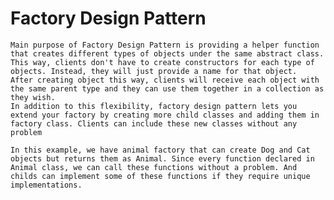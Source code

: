 # Factory Design Pattern

    Main purpose of Factory Design Pattern is providing a helper function that creates different types of objects under the same abstract class. This way, clients don't have to create constructors for each type of objects. Instead, they will just provide a name for that object.
    After creating object this way, clients will receive each object with the same parent type and they can use them together in a collection as they wish.
    In addition to this flexibility, factory design pattern lets you extend your factory by creating more child classes and adding them in factory class. Clients can include these new classes without any problem

    In this example, we have animal factory that can create Dog and Cat objects but returns them as Animal. Since every function declared in Animal class, we can call these functions without a problem. And childs can implement some of these functions if they require unique implementations.

